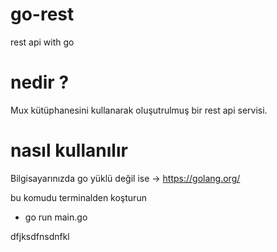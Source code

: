 # go-rest
rest api with go

# nedir ?

Mux kütüphanesini kullanarak oluşutrulmuş bir rest api servisi.

# nasıl kullanılır

Bilgisayarınızda go yüklü değil ise -> https://golang.org/ 

bu komudu terminalden koşturun 
- go run main.go

dfjksdfnsdnfkl
